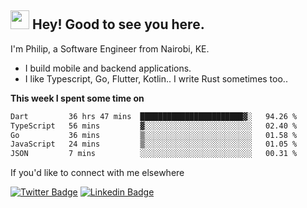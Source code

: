 <h2><img src="https://slackmojis.com/emojis/3643-cool-doge/download" width="30"/> Hey! Good to see you here.</h2>

<p>I'm Philip, a Software Engineer from Nairobi, KE. 

- I build mobile and backend applications.
- I like Typescript, Go, Flutter, Kotlin.. I write Rust sometimes too..</p>

**This week I spent some time on**
<!--START_SECTION:waka-->

```txt
Dart         36 hrs 47 mins  ███████████████████████▓░   94.26 %
TypeScript   56 mins         ▓░░░░░░░░░░░░░░░░░░░░░░░░   02.40 %
Go           36 mins         ▒░░░░░░░░░░░░░░░░░░░░░░░░   01.58 %
JavaScript   24 mins         ▒░░░░░░░░░░░░░░░░░░░░░░░░   01.05 %
JSON         7 mins          ░░░░░░░░░░░░░░░░░░░░░░░░░   00.31 %
```

<!--END_SECTION:waka-->

If you'd like to connect with me elsewhere

[![Twitter Badge](https://img.shields.io/badge/-Twitter-1ca0f1?style=flat-square&labelColor=1ca0f1&logo=twitter&logoColor=white&link=https://twitter.com/_diogorodrigues)](https://twitter.com/kimathiphil)  [![Linkedin Badge](https://img.shields.io/badge/-LinkedIn-blue?style=flat-square&logo=Linkedin&logoColor=white&link=https://www.linkedin.com/in/philip-kimathi-2604a9114/)](https://www.linkedin.com/in/philip-kimathi-2604a9114/)
